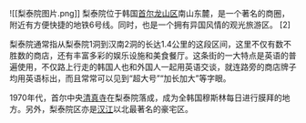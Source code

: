 ![[梨泰院图片.png]]
梨泰院位于韩国[首尔](https://baike.baidu.com/item/%E9%A6%96%E5%B0%94/61723?fromModule=lemma_inlink)[龙山区](https://baike.baidu.com/item/%E9%BE%99%E5%B1%B1%E5%8C%BA/22867847?fromModule=lemma_inlink)南山东麓，是一个著名的商圈，附近有方便快捷的地铁6号线。同时，也是一个拥有异国风情的观光旅游区。 [2] 

梨泰院通常指从梨泰院1洞到汉南2洞的长达1.4公里的这段区间，这里不仅有数不胜数的商店，还有丰富多彩的娱乐设施和美食餐厅。这条街的一大特点是英语的普遍使用，不仅路上行走的韩国人也和外国人一起用英语交谈，就连路旁的商店牌子均用英语标出，而且常常可以见到“超大号”“加长加大”等字眼。

1970年代，首尔中央[清真寺](https://baike.baidu.com/item/%E6%B8%85%E7%9C%9F%E5%AF%BA/1044034?fromModule=lemma_inlink)在梨泰院落成，成为全韩国穆斯林每日进行膜拜的地方。另外，梨泰院区亦是[汉江](https://baike.baidu.com/item/%E6%B1%89%E6%B1%9F/14144?fromModule=lemma_inlink)以北最著名的豪宅区。
